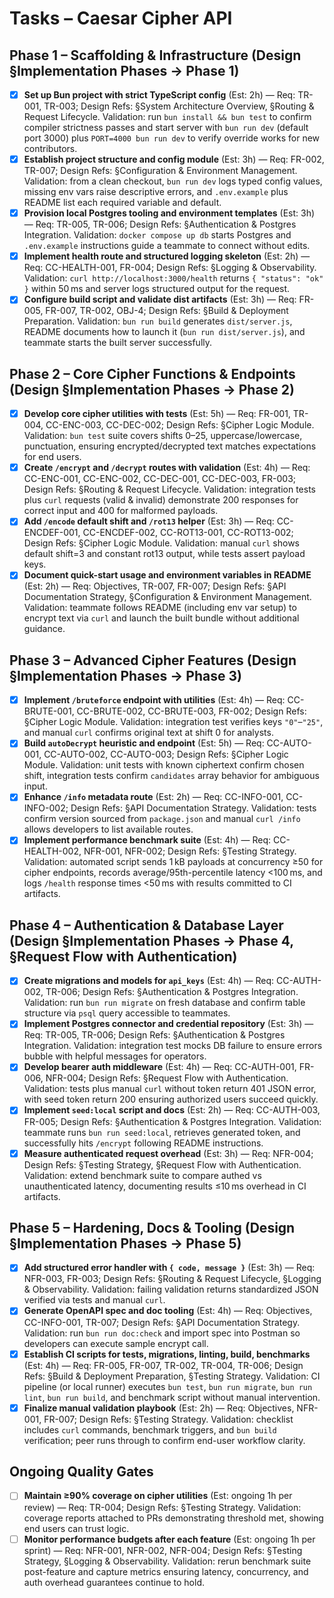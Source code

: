 # Tasks – Caesar Cipher API

## Phase 1 – Scaffolding & Infrastructure (Design §Implementation Phases → Phase 1)
- [x] **Set up Bun project with strict TypeScript config** (Est: 2h) — Req: TR-001, TR-003; Design Refs: §System Architecture Overview, §Routing & Request Lifecycle. Validation: run `bun install && bun test` to confirm compiler strictness passes and start server with `bun run dev` (default port 3000) plus `PORT=4000 bun run dev` to verify override works for new contributors.
- [x] **Establish project structure and config module** (Est: 3h) — Req: FR-002, TR-007; Design Refs: §Configuration & Environment Management. Validation: from a clean checkout, `bun run dev` logs typed config values, missing env vars raise descriptive errors, and `.env.example` plus README list each required variable and default.
- [x] **Provision local Postgres tooling and environment templates** (Est: 3h) — Req: TR-005, TR-006; Design Refs: §Authentication & Postgres Integration. Validation: `docker compose up db` starts Postgres and `.env.example` instructions guide a teammate to connect without edits.
- [x] **Implement health route and structured logging skeleton** (Est: 2h) — Req: CC-HEALTH-001, FR-004; Design Refs: §Logging & Observability. Validation: `curl http://localhost:3000/health` returns `{ "status": "ok" }` within 50 ms and server logs structured output for the request.
- [x] **Configure build script and validate dist artifacts** (Est: 3h) — Req: FR-005, FR-007, TR-002, OBJ-4; Design Refs: §Build & Deployment Preparation. Validation: `bun run build` generates `dist/server.js`, README documents how to launch it (`bun run dist/server.js`), and teammate starts the built server successfully.

## Phase 2 – Core Cipher Functions & Endpoints (Design §Implementation Phases → Phase 2)
- [x] **Develop core cipher utilities with tests** (Est: 5h) — Req: FR-001, TR-004, CC-ENC-003, CC-DEC-002; Design Refs: §Cipher Logic Module. Validation: `bun test` suite covers shifts 0–25, uppercase/lowercase, punctuation, ensuring encrypted/decrypted text matches expectations for end users.
- [x] **Create `/encrypt` and `/decrypt` routes with validation** (Est: 4h) — Req: CC-ENC-001, CC-ENC-002, CC-DEC-001, CC-DEC-003, FR-003; Design Refs: §Routing & Request Lifecycle. Validation: integration tests plus `curl` requests (valid & invalid) demonstrate 200 responses for correct input and 400 for malformed payloads.
- [x] **Add `/encode` default shift and `/rot13` helper** (Est: 3h) — Req: CC-ENCDEF-001, CC-ENCDEF-002, CC-ROT13-001, CC-ROT13-002; Design Refs: §Cipher Logic Module. Validation: manual `curl` shows default shift=3 and constant rot13 output, while tests assert payload keys.
- [x] **Document quick-start usage and environment variables in README** (Est: 2h) — Req: Objectives, TR-007, FR-007; Design Refs: §API Documentation Strategy, §Configuration & Environment Management. Validation: teammate follows README (including env var setup) to encrypt text via `curl` and launch the built bundle without additional guidance.

## Phase 3 – Advanced Cipher Features (Design §Implementation Phases → Phase 3)
- [x] **Implement `/bruteforce` endpoint with utilities** (Est: 4h) — Req: CC-BRUTE-001, CC-BRUTE-002, CC-BRUTE-003, FR-002; Design Refs: §Cipher Logic Module. Validation: integration test verifies keys `"0"`–`"25"`, and manual `curl` confirms original text at shift 0 for analysts.
- [x] **Build `autoDecrypt` heuristic and endpoint** (Est: 5h) — Req: CC-AUTO-001, CC-AUTO-002, CC-AUTO-003; Design Refs: §Cipher Logic Module. Validation: unit tests with known ciphertext confirm chosen shift, integration tests confirm `candidates` array behavior for ambiguous input.
- [x] **Enhance `/info` metadata route** (Est: 2h) — Req: CC-INFO-001, CC-INFO-002; Design Refs: §API Documentation Strategy. Validation: tests confirm version sourced from `package.json` and manual `curl /info` allows developers to list available routes.
- [x] **Implement performance benchmark suite** (Est: 4h) — Req: CC-HEALTH-002, NFR-001, NFR-002; Design Refs: §Testing Strategy. Validation: automated script sends 1 kB payloads at concurrency ≥50 for cipher endpoints, records average/95th-percentile latency <100 ms, and logs `/health` response times <50 ms with results committed to CI artifacts.

## Phase 4 – Authentication & Database Layer (Design §Implementation Phases → Phase 4, §Request Flow with Authentication)
- [x] **Create migrations and models for `api_keys`** (Est: 4h) — Req: CC-AUTH-002, TR-006; Design Refs: §Authentication & Postgres Integration. Validation: run `bun run migrate` on fresh database and confirm table structure via `psql` query accessible to teammates.
- [x] **Implement Postgres connector and credential repository** (Est: 3h) — Req: TR-005, TR-006; Design Refs: §Authentication & Postgres Integration. Validation: integration test mocks DB failure to ensure errors bubble with helpful messages for operators.
- [x] **Develop bearer auth middleware** (Est: 4h) — Req: CC-AUTH-001, FR-006, NFR-004; Design Refs: §Request Flow with Authentication. Validation: tests plus manual `curl` without token return 401 JSON error, with seed token return 200 ensuring authorized users succeed quickly.
- [x] **Implement `seed:local` script and docs** (Est: 2h) — Req: CC-AUTH-003, FR-005; Design Refs: §Authentication & Postgres Integration. Validation: teammate runs `bun run seed:local`, retrieves generated token, and successfully hits `/encrypt` following README instructions.
- [x] **Measure authenticated request overhead** (Est: 3h) — Req: NFR-004; Design Refs: §Testing Strategy, §Request Flow with Authentication. Validation: extend benchmark suite to compare authed vs unauthenticated latency, documenting results ≤10 ms overhead in CI artifacts.

## Phase 5 – Hardening, Docs & Tooling (Design §Implementation Phases → Phase 5)
- [x] **Add structured error handler with `{ code, message }`** (Est: 3h) — Req: NFR-003, FR-003; Design Refs: §Routing & Request Lifecycle, §Logging & Observability. Validation: failing validation returns standardized JSON verified via tests and manual `curl`.
- [x] **Generate OpenAPI spec and doc tooling** (Est: 4h) — Req: Objectives, CC-INFO-001, TR-007; Design Refs: §API Documentation Strategy. Validation: run `bun run doc:check` and import spec into Postman so developers can execute sample encrypt call.
- [x] **Establish CI scripts for tests, migrations, linting, build, benchmarks** (Est: 4h) — Req: FR-005, FR-007, TR-002, TR-004, TR-006; Design Refs: §Build & Deployment Preparation, §Testing Strategy. Validation: CI pipeline (or local runner) executes `bun test`, `bun run migrate`, `bun run lint`, `bun run build`, and benchmark script without manual intervention.
- [x] **Finalize manual validation playbook** (Est: 2h) — Req: Objectives, NFR-001, FR-007; Design Refs: §Testing Strategy. Validation: checklist includes `curl` commands, benchmark triggers, and `bun build` verification; peer runs through to confirm end-user workflow clarity.

## Ongoing Quality Gates
- [ ] **Maintain ≥90% coverage on cipher utilities** (Est: ongoing 1h per review) — Req: TR-004; Design Refs: §Testing Strategy. Validation: coverage reports attached to PRs demonstrating threshold met, showing end users can trust logic.
- [ ] **Monitor performance budgets after each feature** (Est: ongoing 1h per sprint) — Req: NFR-001, NFR-002, NFR-004; Design Refs: §Testing Strategy, §Logging & Observability. Validation: rerun benchmark suite post-feature and capture metrics ensuring latency, concurrency, and auth overhead guarantees continue to hold.
